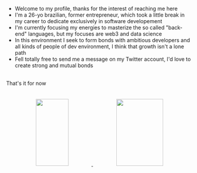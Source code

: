 - Welcome to my profile, thanks for the interest of reaching me here
- I'm a 26-yo brazilian, former entrepreneur, which took a little break in my career to dedicate exclusively in software developement
- I'm currently focusing my energies to masterize the so called "back-end" languages, but my focuses are web3 and data science
- In this environment I seek to form bonds with ambitious developers and all kinds of people of dev environment, I think that growth isn't a lone path
- Fell totally free to send me a message on my Twitter account, I'd love to create strong and mutual bonds
<br>
That's it for now
<br>
<br>
<br>
<div align="center">
  <a href="https://github.com/gg-OS">
  <img height="180em" width="42%" src="https://github-readme-stats.vercel.app/api?username=gg-OS&show_icons=true&theme=dracula&include_all_commits=true&count_private=true"/>
  <img height="180em" width="50%" src="https://github-readme-stats.vercel.app/api/top-langs/?username=gg-OS&layout=compact&langs_count=7&theme=light"/>
</div>
